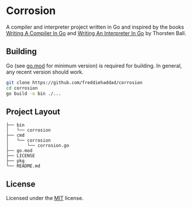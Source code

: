 # Corrosion

A compiler and interpreter project written in Go and inspired by the books
[Writing A Compiler In Go] and [Writing An Interpreter In Go] by Thorsten Ball.

## Building

Go (see [go.mod] for minimum version) is required for building. In general, any
recent version should work.

```bash
git clone https://github.com/freddiehaddad/corrosion
cd corrosion
go build -o bin ./...
```

## Project Layout

```text
├── bin
│   └── corrosion
├── cmd
│   └── corrosion
│       └── corrosion.go
├── go.mod
├── LICENSE
├── pkg
└── README.md
```

## License

Licensed under the [MIT] license.

[go.mod]: go.mod
[mit]: LICENSE
[writing a compiler in go]: https://compilerbook.com/
[writing an interpreter in go]: https://interpreterbook.com/
